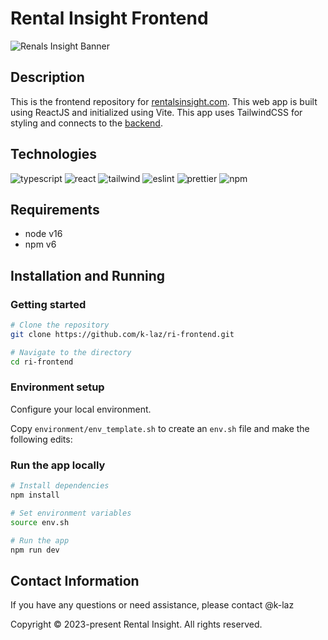 # Rental Insight Frontend
![Renals Insight Banner](https://github.com/user-attachments/assets/a0dd38af-212e-4b98-bcf1-a5b4ad3d7407)


## Description

This is the frontend repository for [rentalsinsight.com](https://rentalsinsight.com). This web app is built using ReactJS and initialized using Vite. This app uses TailwindCSS for styling and connects to the [backend](https://github.com/k-laz/ri-api).

## Technologies

![typescript](https://img.shields.io/badge/TypeScript-323330?style=for-the-badge&logo=typescript&logoColor=2389D5) ![react](https://img.shields.io/badge/React-20232A?style=for-the-badge&logo=react&logoColor=61DAFB) ![tailwind](https://img.shields.io/badge/Tailwind_CSS-38B2AC?style=for-the-badge&logo=tailwind-css&logoColor=white) ![eslint](https://img.shields.io/badge/eslint-3A33D1?style=for-the-badge&logo=eslint&logoColor=white) ![prettier](https://img.shields.io/badge/prettier-1A2C34?style=for-the-badge&logo=prettier&logoColor=F7BA3E) ![npm](https://img.shields.io/badge/npm-CB3837?style=for-the-badge&logo=npm&logoColor=white)


## Requirements

- node v16
- npm v6

## Installation and Running

### Getting started

```sh
# Clone the repository
git clone https://github.com/k-laz/ri-frontend.git

# Navigate to the directory
cd ri-frontend
```

### Environment setup

Configure your local environment.

Copy `environment/env_template.sh` to create an `env.sh` file and make the following edits:


### Run the app locally

```sh
# Install dependencies
npm install

# Set environment variables
source env.sh

# Run the app
npm run dev
```

## Contact Information

If you have any questions or need assistance, please contact @k-laz

Copyright © 2023-present Rental Insight. All rights reserved.
